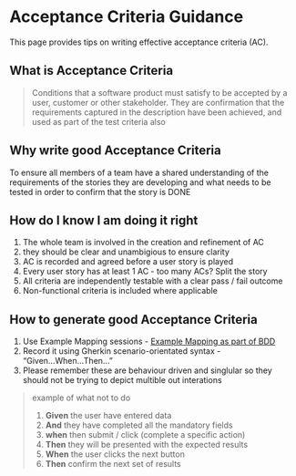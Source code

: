 # Acceptance Criteria Guidance

This page provides tips on writing effective acceptance criteria (AC).

## What is Acceptance Criteria

> Conditions that a software product must satisfy to be accepted by a user, customer or other stakeholder. 
> They are confirmation that the requirements captured in the description have been achieved, and used as part 
> of the test criteria also

## Why write good Acceptance Criteria

To ensure all members of a team have a shared understanding of the requirements of the stories they are developing and what needs to be tested 
in order to confirm that the story is DONE

## How do I know I am doing it right

1. The whole team is involved in the creation and refinement of AC
2. they should be clear and unambigious to ensure clarity
3. AC is recorded and agreed before a user story is played
4. Every user story has at least 1 AC - too many ACs? Split the story
5. All criteria are independently testable with a clear pass / fail outcome
6. Non-functional criteria is included where applicable

## How to generate good Acceptance Criteria

1. Use Example Mapping sessions - [Example Mapping as part of BDD](bdd.md)
1. Record it using Gherkin scenario-orientated syntax - “Given...When...Then...”
2. Please remember these are behaviour driven and singlular so they should not be trying to depict multible out interations


 > example of what not to do
 > 1. **Given** the user have entered data
 > 2. **And** they have completed all the mandatory fields
 > 3. **when** then submit / click (complete a specific action)
 > 4. **Then** they will be presented with the expected results
 > 5. **When** the user clicks the next button
 > 6. **Then** confirm the next set of results
